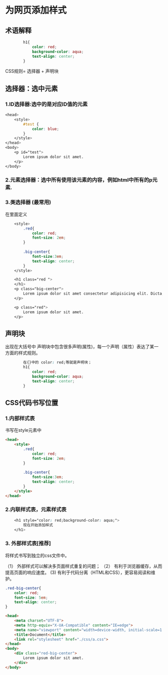 # 为网页添加样式

## 术语解释

```css
        h1{
            color: red;
            background-color: aqua;
            text-align: center;
        }
```

CSS规则= 选择器 + 声明块

## 选择器：选中元素

### 1.ID选择器:选中的是对应ID值的元素
```CSS
<head>
    <style>
        #test {
            color: blue;
        }
    </style>
</head>
<body>
    <p id="test">
        Lorem ipsum dolor sit amet.
    </p>
</body>

```

### 2.元素选择器：选中所有使用该元素的内容，例如html中所有的p元素.


### 3.类选择器 (最常用)
在<head>里面定义
```CSS
    <style>
        .red{
            color: red;
            font-size: 2em;
        }
        
        .big-center{
            font-size:3em;
            text-align: center;
        }
    </style>

    <h1 class="red ">
    </h1>
    <p class="big-center">
        Lorem ipsum dolor sit amet consectetur adipisicing elit. Dicta, voluptas?
    </p>

    <p class="red">
        Lorem ipsum dolor sit amet.
    </p>
```

## 声明块
出现在大括号中
声明块中包含很多声明(属性)，每一个声明（属性）表达了某一方面的样式规则。

```css
        在{}中的 color: red;等就是声明块；
        h1{
            color: red;
            background-color: aqua;
            text-align: center;
        }
```

## CSS代码书写位置
### 1.内部样式表
书写在style元素中
```html
<head>
    <style>
        .red{
            color: red;
            font-size: 2em;
        }
        
        .big-center{
            font-size:3em;
            text-align: center;
        }
    </style>
</head>

```

### 2.内联样式表，元素样式表
```CSS
    <h1 style="color: red;background-color: aqua;">
        现在开始添加样式
    </h1>

```

### 3. 外部样式表[推荐]

将样式书写到独立的css文件中。

（1） 外部样式可以解决多页面样式重复的问题；
（2） 有利于浏览器缓存，从而提高页面的响应速度。
 (3)  有利于代码分离（HTML和CSS），更容易阅读和维护。
```CSS
.red-big-center{
    color: red;
    font-size: 5em;
    text-align: center;
}
```


```html
<head>
    <meta charset="UTF-8">
    <meta http-equiv="X-UA-Compatible" content="IE=edge">
    <meta name="viewport" content="width=device-width, initial-scale=1.0">
    <title>Document</title>
    <link rel="stylesheet" href="./css/a.css">
</head>
<body>
    <div class="red-big-center">
        Lorem ipsum dolor sit amet.
    </div>
</body>

```

